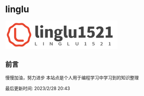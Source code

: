 # linglu
<img src="img\logo.png" alt="logo" style="zoom: 50%;" />



## 前言

慢慢加油，努力进步
本站点是个人用于编程学习中学习到的知识整理

最后更新时间: 2023/2/28 20:43
